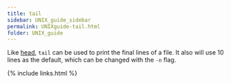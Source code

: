 ```yaml
---
title: tail
sidebar: UNIX_guide_sidebar
permalink: UNIXguide-tail.html
folder: UNIX_guide
---
```


Like [head](UNIXguide-head.html), `tail` can be used to print the final lines
of a file.
It also will use 10 lines as the default, which can be changed with the `-n`
flag.

{% include links.html %}
